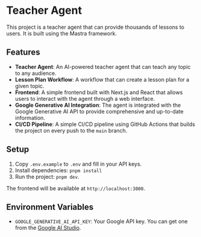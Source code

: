 # Teacher Agent

This project is a teacher agent that can provide thousands of lessons to users. It is built using the Mastra framework.

## Features

- **Teacher Agent**: An AI-powered teacher agent that can teach any topic to any audience.
- **Lesson Plan Workflow**: A workflow that can create a lesson plan for a given topic.
- **Frontend**: A simple frontend built with Next.js and React that allows users to interact with the agent through a web interface.
- **Google Generative AI Integration**: The agent is integrated with the Google Generative AI API to provide comprehensive and up-to-date information.
- **CI/CD Pipeline**: A simple CI/CD pipeline using GitHub Actions that builds the project on every push to the `main` branch.

## Setup

1. Copy `.env.example` to `.env` and fill in your API keys.
2. Install dependencies: `pnpm install`
3. Run the project: `pnpm dev`.

The frontend will be available at `http://localhost:3000`.

## Environment Variables

- `GOOGLE_GENERATIVE_AI_API_KEY`: Your Google API key. You can get one from the [Google AI Studio](https://makersuite.google.com/).
